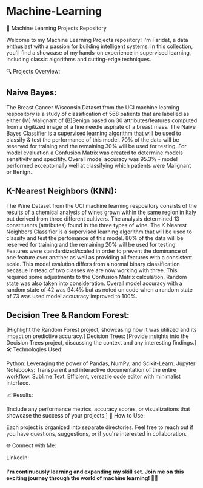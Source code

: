 # Machine-Learning

🚀 Machine Learning Projects Repository

Welcome to my Machine Learning Projects repository! I'm Faridat, a data enthusiast with a passion for building intelligent systems. In this collection, you'll find a showcase of my hands-on experience in supervised learning, including classic algorithms and cutting-edge techniques.

🔍 Projects Overview:

## Naive Bayes:
The Breast Cancer Wisconsin Dataset from the UCI machine learning respository is a study of classification of 568 patients that are labelled as either (M) Malignant of (B)Benign based on 30 attributes/features computed from a digitized image of a fine needle aspirate of a breast mass. The Naive Bayes Classifier is a supervised learning algorithm that will be used to classify & test the performance of this model. 70% of the data will be reserved for training and the remaining 30% will be used for testing. For model evaluation a Confusion Matrix was created to determine models sensitivity and specifity. Overall model accuracy was 95.3% - model performed exceptoinally well at classifying which patients were Malignant or Benign.

## K-Nearest Neighbors (KNN):
The Wine Dataset from the UCI machine learning respository consists of the results of a chemical analysis of wines grown within the same region in Italy but derived from three different cultivers. The analysis determined 13 constituents (attributes) found in the three types of wine. The K-Nearest Neighbors Classifier is a supervised learning algorithm that will be used to classify and test the perfomance of this model. 80% of the data will be reserved for training and the remaining 20% will be used for testing. Features were standardized/scaled in order to prevent the dominance of one feature over another as well as providing all features with a consistent scale. This model evalution differs from a normal binary classification becasue instead of two classes we are now working with three. This required some adjustments to the Confusion Matrix calculation. Random state was also taken into consideration. Overall model accuracy with a random state of 42 was 94.4% but as noted on code when a random state of 73 was used model accuaracy improved to 100%.

## Decision Tree & Random Forest:

[Highlight the Random Forest project, showcasing how it was utilized and its impact on predictive accuracy.]
Decision Trees:
[Provide insights into the Decision Trees project, discussing the context and any interesting findings.]
🛠️ Technologies Used:

Python: Leveraging the power of Pandas, NumPy, and Scikit-Learn.
Jupyter Notebooks: Transparent and interactive documentation of the entire workflow.
Sublime Text: Efficient, versatile code editor with minimalist interface.

📈 Results:

[Include any performance metrics, accuracy scores, or visualizations that showcase the success of your projects.]
🔗 How to Use:

Each project is organized into separate directories. Feel free to reach out if you have questions, suggestions, or if you're interested in collaboration.

🌐 Connect with Me:

LinkedIn: [
](https://www.linkedin.com/in/faridatlawal/)

#### I'm continuously learning and expanding my skill set. Join me on this exciting journey through the world of machine learning! 🤖✨
